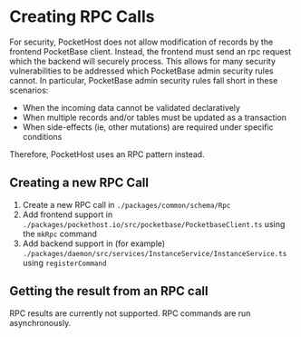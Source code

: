 # Creating RPC Calls

For security, PocketHost does not allow modification of records by the frontend PocketBase client. Instead, the frontend must send an rpc request which the backend will securely process. This allows for many security vulnerabilities to be addressed which PocketBase admin security rules cannot. In particular, PocketBase admin security rules fall short in these scenarios:

- When the incoming data cannot be validated declaratively
- When multiple records and/or tables must be updated as a transaction
- When side-effects (ie, other mutations) are required under specific conditions

Therefore, PocketHost uses an RPC pattern instead.

## Creating a new RPC Call

1. Create a new RPC call in `./packages/common/schema/Rpc`
2. Add frontend support in `./packages/pockethost.io/src/pocketbase/PocketbaseClient.ts` using the `mkRpc` command
3. Add backend support in (for example) `./packages/daemon/src/services/InstanceService/InstanceService.ts` using `registerCommand`

## Getting the result from an RPC call

RPC results are currently not supported. RPC commands are run asynchronously.

